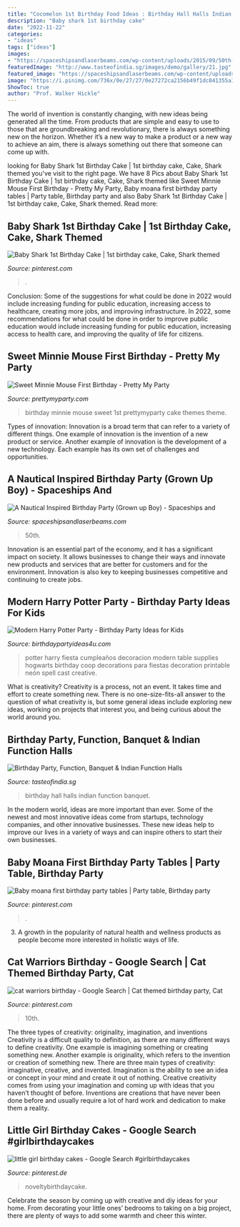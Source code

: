```yaml
---
title: "Cocomelon 1st Birthday Food Ideas : Birthday Hall Halls Indian Function Banquet"
description: "Baby shark 1st birthday cake"
date: "2022-11-22"
categories:
- "ideas"
tags: ["ideas"]
images:
- "https://spaceshipsandlaserbeams.com/wp-content/uploads/2015/09/50th-birthday-party-ideas-nautical-theme.jpg.jpg"
featuredImage: "http://www.tasteofindia.sg/images/demo/gallery/21.jpg"
featured_image: "https://spaceshipsandlaserbeams.com/wp-content/uploads/2015/09/50th-birthday-party-ideas-nautical-theme.jpg.jpg"
image: "https://i.pinimg.com/736x/0e/27/27/0e27272ca2156b49f1dc041355a104ce.jpg"
ShowToc: true
author: "Prof. Walker Hickle"
---
```



The world of invention is constantly changing, with new ideas being generated all the time. From products that are simple and easy to use to those that are groundbreaking and revolutionary, there is always something new on the horizon. Whether it’s a new way to make a product or a new way to achieve an aim, there is always something out there that someone can come up with.

	

		
looking for Baby Shark 1st Birthday Cake | 1st birthday cake, Cake, Shark themed you've visit to the right page. We have 8 Pics about Baby Shark 1st Birthday Cake | 1st birthday cake, Cake, Shark themed like Sweet Minnie Mouse First Birthday - Pretty My Party, Baby moana first birthday party tables | Party table, Birthday party and also Baby Shark 1st Birthday Cake | 1st birthday cake, Cake, Shark themed. Read more:
		
    
## Baby Shark 1st Birthday Cake | 1st Birthday Cake, Cake, Shark Themed

<img loading=lazy src="https://i.pinimg.com/736x/94/9d/43/949d4356ab842f05638523642cbea7ee.jpg" onerror="this.onerror=null;this.src='https://tse3.mm.bing.net/th?id=OIP.bu6QTNVVx9CRWDD3PUGwoQHaJ3&amp;pid=15.1';" alt="Baby Shark 1st Birthday Cake | 1st birthday cake, Cake, Shark themed">

_Source: pinterest.com_

>. 

	

Conclusion: Some of the suggestions for what could be done in 2022 would include increasing funding for public education, increasing access to healthcare, creating more jobs, and improving infrastructure.
In 2022, some recommendations for what could be done in order to improve public education would include increasing funding for public education, increasing access to health care, and improving the quality of life for citizens.

    
## Sweet Minnie Mouse First Birthday - Pretty My Party

<img loading=lazy src="http://www.prettymyparty.com/wp-content/uploads/2015/03/minnie-mouse-first-birthday-ideas.jpg" onerror="this.onerror=null;this.src='https://tse4.mm.bing.net/th?id=OIP.26_fk2zHF8KfJsgeCNcOxgHaKl&amp;pid=15.1';" alt="Sweet Minnie Mouse First Birthday - Pretty My Party">

_Source: prettymyparty.com_

>birthday minnie mouse sweet 1st prettymyparty cake themes theme. 

	

Types of innovation:
Innovation is a broad term that can refer to a variety of different things. One example of innovation is the invention of a new product or service. Another example of innovation is the development of a new technology. Each example has its own set of challenges and opportunities.

    
## A Nautical Inspired Birthday Party (Grown Up Boy) - Spaceships And

<img loading=lazy src="https://spaceshipsandlaserbeams.com/wp-content/uploads/2015/09/50th-birthday-party-ideas-nautical-theme.jpg.jpg" onerror="this.onerror=null;this.src='https://tse2.mm.bing.net/th?id=OIP.RmEJazVrQ4ns1V8qDGxg2wHaLH&amp;pid=15.1';" alt="A Nautical Inspired Birthday Party (Grown up Boy) - Spaceships and">

_Source: spaceshipsandlaserbeams.com_

>50th. 

	

Innovation is an essential part of the economy, and it has a significant impact on society. It allows businesses to change their ways and innovate new products and services that are better for customers and for the environment. Innovation is also key to keeping businesses competitive and continuing to create jobs.

    
## Modern Harry Potter Party - Birthday Party Ideas For Kids

<img loading=lazy src="https://www.birthdaypartyideas4u.com/wp-content/uploads/2016/04/Modern-Harry-Potter-Party-Hogwarts-Food-550x792.jpg" onerror="this.onerror=null;this.src='https://tse4.mm.bing.net/th?id=OIP.A39PmggYQx6IRRS11sLGJQHaKq&amp;pid=15.1';" alt="Modern Harry Potter Party - Birthday Party Ideas for Kids">

_Source: birthdaypartyideas4u.com_

>potter harry fiesta cumpleaños decoracion modern table supplies hogwarts birthday coop decorations para fiestas decoration printable neón spell cast creative. 

	

What is creativity?
Creativity is a process, not an event. It takes time and effort to create something new. There is no one-size-fits-all answer to the question of what creativity is, but some general ideas include exploring new ideas, working on projects that interest you, and being curious about the world around you.

    
## Birthday Party, Function, Banquet &amp; Indian Function Halls

<img loading=lazy src="http://www.tasteofindia.sg/images/demo/gallery/21.jpg" onerror="this.onerror=null;this.src='https://tse3.mm.bing.net/th?id=OIP.gI3zhLRCgeamQJaPFIEhkgHaEK&amp;pid=15.1';" alt="Birthday Party, Function, Banquet &amp; Indian Function Halls">

_Source: tasteofindia.sg_

>birthday hall halls indian function banquet. 

	

In the modern world, ideas are more important than ever. Some of the newest and most innovative ideas come from startups, technology companies, and other innovative businesses. These new ideas help to improve our lives in a variety of ways and can inspire others to start their own businesses.

    
## Baby Moana First Birthday Party Tables | Party Table, Birthday Party

<img loading=lazy src="https://i.pinimg.com/736x/0d/68/b3/0d68b3bacb232415146de138b5e0cdb7.jpg" onerror="this.onerror=null;this.src='https://tse1.mm.bing.net/th?id=OIP.g_dQr1Z8JRUVWqzBKCPRTQHaJ3&amp;pid=15.1';" alt="Baby moana first birthday party tables | Party table, Birthday party">

_Source: pinterest.com_

>. 

	

3. A growth in the popularity of natural health and wellness products as people become more interested in holistic ways of life. 

    
## Cat Warriors Birthday - Google Search | Cat Themed Birthday Party, Cat

<img loading=lazy src="https://i.pinimg.com/736x/2b/c0/62/2bc06206337205d3c0bd514ab4cab9a8.jpg" onerror="this.onerror=null;this.src='https://tse3.mm.bing.net/th?id=OIP.a6cmplGFiieP1fBVswDgawHaJ3&amp;pid=15.1';" alt="cat warriors birthday - Google Search | Cat themed birthday party, Cat">

_Source: pinterest.com_

>10th. 

	

The three types of creativity: originality, imagination, and inventions
Creativity is a difficult quality to definition, as there are many different ways to define creativity. One example is imagining something or creating something new. Another example is originality, which refers to the invention or creation of something new. 
There are three main types of creativity: imaginative, creative, and invented. Imagination is the ability to see an idea or concept in your mind and create it out of nothing. Creative creativity comes from using your imagination and coming up with ideas that you haven’t thought of before. Inventions are creations that have never been done before and usually require a lot of hard work and dedication to make them a reality.

    
## Little Girl Birthday Cakes - Google Search #girlbirthdaycakes

<img loading=lazy src="https://i.pinimg.com/736x/0e/27/27/0e27272ca2156b49f1dc041355a104ce.jpg" onerror="this.onerror=null;this.src='https://tse4.mm.bing.net/th?id=OIP.9h5N5IbIEPsQom2VE4HWhgHaJ3&amp;pid=15.1';" alt="little girl birthday cakes - Google Search #girlbirthdaycakes">

_Source: pinterest.de_

>noveltybirthdaycake. 

	

Celebrate the season by coming up with creative and diy ideas for your home. From decorating your little ones’ bedrooms to taking on a big project, there are plenty of ways to add some warmth and cheer this winter.

